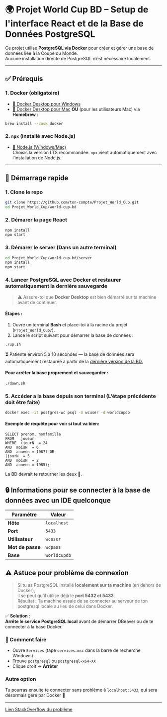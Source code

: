 # 🌍 Projet World Cup BD – Setup de l'interface React et de la Base de Données PostgreSQL

Ce projet utilise **PostgreSQL via Docker** pour créer et gérer une base de données liée à la Coupe du Monde.  
Aucune installation directe de PostgreSQL n’est nécessaire localement.

---

## ✅ Prérequis

### 1. Docker (obligatoire)
- [🔗 Docker Desktop pour Windows](https://www.docker.com/products/docker-desktop/)
- [🔗 Docker Desktop pour Mac](https://www.docker.com/products/docker-desktop/)
**OU** (pour les utilisateurs Mac) via **Homebrew** :
```bash
brew install --cask docker
```



### 2. `npx` (installé avec Node.js)
- [🔗 Node.js (Windows/Mac)](https://nodejs.org/)  
  Choisis la version LTS recommandée. `npx` vient automatiquement avec l’installation de Node.js.

---

## 🚀 Démarrage rapide

### 1. **Clone le repo**
```bash
git clone https://github.com/ton-compte/Projet_World_Cup.git
cd Projet_World_Cup/world-cup-bd
````
### 2. Démarer la page React
```bash
npm install
npm start
```
### 3. Démarer le server (Dans un autre terminal)
```bash
cd Projet_World_Cup/world-cup-bd/server
npm install
npm start
```


### 4. Lancer PostgreSQL avec Docker et restaurer automatiquement la dernière sauvegarde

> ⚠️ Assure-toi que **Docker Desktop** est bien démarré sur ta machine avant de continuer.

#### Étapes :

1. Ouvre un terminal **Bash** et place-toi à la racine du projet (`Projet_World_Cup/`).
2. Lance le script suivant pour démarrer la base de données :

```bash
./up.sh
```


⏳ Patiente environ 5 à 10 secondes — la base de données sera automatiquement restaurée à partir de la [dernière version de la BD.](world-cup-bd/docker/db/backup.sql)

#### Pour arrêter la base proprement et sauvegarder :

```bash
./down.sh
```


### 5. Accéder a la base depuis son terminal (L'étape précédente doit être faite)

```bash
docker exec -it postgres-wc psql -U wcuser -d worldcupdb
```
#### Exemple de requête pour voir si tout va bien:
```
SELECT prenom, nomfamille
FROM   joueur
WHERE  (jourN  = 24
AND  moisN  = 6
AND  anneen = 1987) OR
(jourN  = 5
AND  moisN  = 2
AND  anneen = 1985);
```
La BD devrait te retourner les deux 🐐.
## 🔒 Informations pour se connecter à la base de données avec un IDE quelconque

| Paramètre       | Valeur        |
|------------------|---------------|
| **Hôte**         | `localhost`   |
| **Port**         | `5433`        |
| **Utilisateur**  | `wcuser`      |
| **Mot de passe** | `wcpass`      |
| **Base**         | `worldcupdb`  |

## ⚠️ Astuce pour problème de connexion 

> Si tu as PostgreSQL installé **localement sur ta machine** (en dehors de Docker),  
> il se peut qu’il utilise déjà le **port 5432 et 5433**.  
> Résultat : Ta machine essaie de se connecter au serveur de ton postgresql locale au lieu de celui dans Docker.

✅ **Solution** :  
**Arrête le service PostgreSQL local** avant de démarrer DBeaver ou de te connecter à la base Docker.

### 📌 Comment faire

- Ouvre `Services` (tape `services.msc` dans la barre de recherche Windows)
- Trouve `postgresql` ou `postgresql-x64-XX`
- Clique droit → **Arrêter**

### Autre option

Tu pourras ensuite te connecter sans problème à `localhost:5433`, qui sera désormais géré par Docker 🐳

---

[Lien StackOverflow du problème](https://stackoverflow.com/questions/74182080/docker-compose-w-postgresql-psql-password-authentication-failed)




